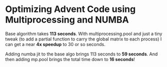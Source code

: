 # Optimizing Advent Code using Multiprocessing and NUMBA

Base algorithm takes **113 seconds**.  With multiprocessing.pool
and just a tiny tweak (to add a partial function to carry
the global matrix to each process) I can get a near **4x speedup**
to 30 or so seconds.

Adding numba jit to the base algo brings 113 seconds to **59 seconds**.
And then adding mp.pool brings the total time down to **16 seconds**!
